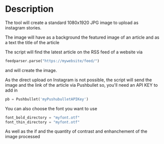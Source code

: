 # Description

The tool will create a standard 1080x1920 JPG image to upload as instagram stories.

The image will have as a background the featured image of an article and as a text the title of the article

The script will find the latest article on the RSS feed of a website via 

```python
feedparser.parse("https://mywebsite/feed/")
```

and will create the image.

As the direct upload on Instagram is not possible, the script will send the image and the link of the article via Pushbullet so, you'll need an API KEY to add in
```python
pb = Pushbullet('myPushubulletAPIKey')
```
You can also choose the font you want to use
```python
font_bold_directory = "myfont.otf"
font_thin_directory = "myfont.otf"
```
As well as the if and the quantity of contrast and enhanchement of the image processed